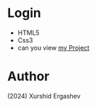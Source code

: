 # Login
- HTML5
- Css3
- can you view [my Project](https://xurshid-login.netlify.app/)
# Author 
(2024) Xurshid Ergashev 
